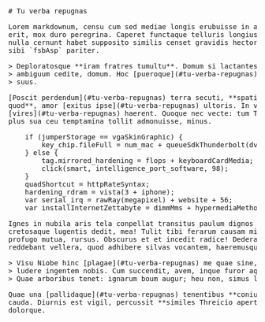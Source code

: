 <pre class="markdown"># Tu verba repugnas

Lorem markdownum, censu cum sed mediae longis erubuisse in acta **sortita**:
erit, mox duro peregrina. Caperet functaque telluris longius facis Iovis, ut
nulla cernunt habet supposito similis censet gravidis hectora. Nam Gradivo timor
sibi `fsbAsp` pariter.

&gt; Deploratosque **iram fratres tumultu**. Domum si lactantes parvo sociorum
&gt; ambiguum cedite, domum. Hoc [pueroque](#tu-verba-repugnas), Aiaci praecipiti,
&gt; suus.

[Poscit perdendum](#tu-verba-repugnas) terra secuti, **spatiarer supplice
quod**, amor [exitus ipse](#tu-verba-repugnas) ultoris. In viriles
[vires](#tu-verba-repugnas) haerent. Quoque nec vecte: tum Teucer **fruges**,
plus sua ceu temptamina tollit admonuisse, minus.

    if (jumperStorage == vgaSkinGraphic) {
        key_chip.fileFull = num_mac + queueSdkThunderbolt(dvdEncodingDigital);
    } else {
        tag.mirrored_hardening = flops + keyboardCardMedia;
        click(smart, intelligence_port_software, 98);
    }
    quadShortcut = httpRateSyntax;
    hardening_rdram = vista(3 + iphone);
    var serial_irq = rawRay(megapixel) + website + 56;
    var installInternetZettabyte = dimmMms + hypermediaMethodKilobit;

Ignes in nubila aris tela conpellat transitus paulum dignos contemnere
cretosaque lugentis dedit, mea! Tulit tibi ferarum causam mirator **feret**: non
profugo mutua, rursus. Obscurus et et incedit radice! Dederat diversa! Vix collo
reddebant vellera, quod adhibere silvas vocantem, haeremusque.

&gt; Visu Niobe hinc [plagae](#tu-verba-repugnas) me quae sine, minuit *pariterque*
&gt; ludere ingentem nobis. Cum succendit, avem, inque furor aqua creavit furta.
&gt; Quae arboribus tenet: ignarum boum augur; heu non, simus lupos.

Quae una [pallidaque](#tu-verba-repugnas) tenentibus **coniuge**. Hac in habebat
cauda. Diurnis est vigil, percussit **similes Threicio aperto**, et, et quibus
dolorque.
</pre><div class="html" style="display: none;"><h1 id="tu-verba-repugnas">Tu verba repugnas</h1><p>Lorem markdownum, censu cum sed mediae longis erubuisse in acta <strong>sortita</strong>: erit, mox duro peregrina. Caperet functaque telluris longius facis Iovis, ut nulla cernunt habet supposito similis censet gravidis hectora. Nam Gradivo timor sibi <code>fsbAsp</code> pariter.</p><blockquote><p>Deploratosque <strong>iram fratres tumultu</strong>. Domum si lactantes parvo sociorum ambiguum cedite, domum. Hoc <a href="#tu-verba-repugnas">pueroque</a>, Aiaci praecipiti, suus.</p></blockquote><p><a href="#tu-verba-repugnas">Poscit perdendum</a> terra secuti, <strong>spatiarer supplice quod</strong>, amor <a href="#tu-verba-repugnas">exitus ipse</a> ultoris. In viriles <a href="#tu-verba-repugnas">vires</a> haerent. Quoque nec vecte: tum Teucer <strong>fruges</strong>, plus sua ceu temptamina tollit admonuisse, minus.</p><pre>if (jumperStorage == vgaSkinGraphic) {
    key_chip.fileFull = num_mac + queueSdkThunderbolt(dvdEncodingDigital);
} else {
    tag.mirrored_hardening = flops + keyboardCardMedia;
    click(smart, intelligence_port_software, 98);
}
quadShortcut = httpRateSyntax;
hardening_rdram = vista(3 + iphone);
var serial_irq = rawRay(megapixel) + website + 56;
var installInternetZettabyte = dimmMms + hypermediaMethodKilobit;
</pre><p>Ignes in nubila aris tela conpellat transitus paulum dignos contemnere cretosaque lugentis dedit, mea! Tulit tibi ferarum causam mirator <strong>feret</strong>: non profugo mutua, rursus. Obscurus et et incedit radice! Dederat diversa! Vix collo reddebant vellera, quod adhibere silvas vocantem, haeremusque.</p><blockquote><p>Visu Niobe hinc <a href="#tu-verba-repugnas">plagae</a> me quae sine, minuit <em>pariterque</em> ludere ingentem nobis. Cum succendit, avem, inque furor aqua creavit furta. Quae arboribus tenet: ignarum boum augur; heu non, simus lupos.</p></blockquote><p>Quae una <a href="#tu-verba-repugnas">pallidaque</a> tenentibus <strong>coniuge</strong>. Hac in habebat cauda. Diurnis est vigil, percussit <strong>similes Threicio aperto</strong>, et, et quibus dolorque.</p></div>